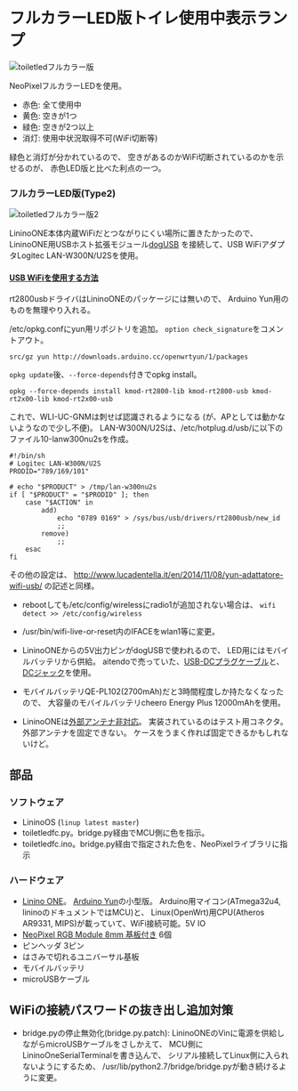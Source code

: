 # フルカラーLED版トイレ使用中表示ランプ

![toiletledフルカラー版](../../img/toiletledfc.jpg)

NeoPixelフルカラーLEDを使用。

+ 赤色: 全て使用中
+ 黄色: 空きが1つ
+ 緑色: 空きが2つ以上
+ 消灯: 使用中状況取得不可(WiFi切断等)

緑色と消灯が分かれているので、
空きがあるのかWiFi切断されているのかを示せるのが、
赤色LED版と比べた利点の一つ。

### フルカラーLED版(Type2)
![toiletledフルカラー版2](../../img/toiletledfc2.jpg)

LininoONE本体内蔵WiFiだとつながりにくい場所に置きたかったので、
LininoONE用USBホスト拡張モジュール[dogUSB](http://akizukidenshi.com/catalog/g/gM-08903/)
を接続して、USB WiFiアダプタLogitec LAN-W300N/U2Sを使用。

#### [USB WiFiを使用する方法](http://www.lucadentella.it/en/2014/11/08/yun-adattatore-wifi-usb/)
rt2800usbドライバはLininoONEのパッケージには無いので、
Arduino Yun用のものを無理やり入れる。

/etc/opkg.confにyun用リポジトリを追加。
`option check_signature`をコメントアウト。

    src/gz yun http://downloads.arduino.cc/openwrtyun/1/packages

`opkg update`後、`--force-depends`付きでopkg install。

    opkg --force-depends install kmod-rt2800-lib kmod-rt2800-usb kmod-rt2x00-lib kmod-rt2x00-usb

これで、WLI-UC-GNMは刺せば認識されるようになる
(が、APとしては動かないようなので少し不便)。
LAN-W300N/U2Sは、/etc/hotplug.d/usb/に以下のファイル10-lanw300nu2sを作成。

```
#!/bin/sh
# Logitec LAN-W300N/U2S
PRODID="789/169/101"

# echo "$PRODUCT" > /tmp/lan-w300nu2s
if [ "$PRODUCT" = "$PRODID" ]; then
	case "$ACTION" in
		add)
			echo "0789 0169" > /sys/bus/usb/drivers/rt2800usb/new_id
			;;
		remove)
			;;
	esac	
fi
```

その他の設定は、
http://www.lucadentella.it/en/2014/11/08/yun-adattatore-wifi-usb/
の記述と同様。

* rebootしても/etc/config/wirelessにradio1が追加されない場合は、
  `wifi detect >> /etc/config/wireless`
* /usr/bin/wifi-live-or-reset内のIFACEをwlan1等に変更。

* LininoONEからの5V出力ピンがdogUSBで使われるので、
  LED用にはモバイルバッテリから供給。
  aitendoで売っていた、[USB-DCプラグケーブル](http://www.aitendo.com/product/4676)と、
  [DCジャック](http://www.aitendo.com/product/7373)を使用。
* モバイルバッテリQE-PL102(2700mAh)だと3時間程度しか持たなくなったので、
  大容量のモバイルバッテリcheero Energy Plus 12000mAhを使用。
* LininoONEは[外部アンテナ非対応](http://forum.arduino.cc/index.php?topic=188976.0)。
  実装されているのはテスト用コネクタ。外部アンテナを固定できない。
  ケースをうまく作れば固定できるかもしれないけど。

## 部品
### ソフトウェア
* LininoOS (`linup latest master`)
* toiletledfc.py。bridge.py経由でMCU側に色を指示。
* toiletledfc.ino。bridge.py経由で指定された色を、NeoPixelライブラリに指示

### ハードウェア
* [Linino ONE](https://www.switch-science.com/catalog/2152/)。
  [Arduino Yun](http://arduino.cc/en/Guide/ArduinoYun)の小型版。
  Arduino用マイコン(ATmega32u4, lininoのドキュメントではMCU)と、
  Linux(OpenWrt)用CPU(Atheros AR9331, MIPS)が載っていて、WiFi接続可能。5V IO
* [NeoPixel RGB Module 8mm 基板付き](http://www.akiba-led.jp/product/963) 6個
* ピンヘッダ 3ピン
* はさみで切れるユニバーサル基板
* モバイルバッテリ
* microUSBケーブル

## WiFiの接続パスワードの抜き出し追加対策
* bridge.pyの停止無効化(bridge.py.patch):
LininoONEのVinに電源を供給しながらmicroUSBケーブルをさしかえて、
MCU側にLininoOneSerialTerminalを書き込んで、
シリアル接続してLinux側に入られないようにするため、
/usr/lib/python2.7/bridge/bridge.pyが動き続けるように変更。
